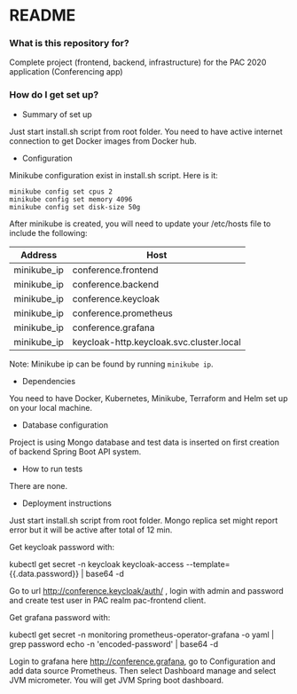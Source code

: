 # README #

### What is this repository for? ###

Complete project (frontend, backend, infrastructure) for the PAC 2020 application (Conferencing app)

### How do I get set up? ###

* Summary of set up

Just start install.sh script from root folder. You need to have active internet connection to get Docker images from Docker hub.

* Configuration

Minikube configuration exist in install.sh script. Here is it:
```
minikube config set cpus 2
minikube config set memory 4096
minikube config set disk-size 50g
``` 


After minikube is created, you will need to update your /etc/hosts file to include the following:
                                                                              
| Address | Host |
| --------------- | --------------------- |
| minikube_ip  |  conference.frontend |
| minikube_ip  |  conference.backend |
| minikube_ip  |  conference.keycloak |
| minikube_ip  |  conference.prometheus |
| minikube_ip  |  conference.grafana |
| minikube_ip  |  keycloak-http.keycloak.svc.cluster.local |
                                                                              

Note: Minikube ip can be found by running `minikube ip`.  

* Dependencies

You need to have Docker, Kubernetes, Minikube, Terraform and Helm set up on your local machine.

* Database configuration

Project is using Mongo database and test data is inserted on first creation of backend Spring Boot API system. 

* How to run tests

There are none.

* Deployment instructions

Just start install.sh script from root folder. Mongo replica set might report error but it will be active after total of 12 min.

Get keycloak password with:

kubectl get secret -n keycloak keycloak-access --template={{.data.password}} | base64 -d

Go to url http://conference.keycloak/auth/ , login with admin and password and create test user in PAC realm pac-frontend client.

Get grafana password with:

kubectl get secret -n monitoring prometheus-operator-grafana -o yaml | grep password
echo -n 'encoded-password' | base64 -d

Login to grafana here http://conference.grafana, go to Configuration and add data source Prometheus. Then select Dashboard manage and select JVM micrometer.
You will get JVM Spring boot dashboard.
